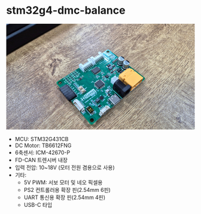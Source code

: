 # stm32g4-dmc-balance
![./blob/image.jpg](./blob/image.jpg)

- MCU: STM32G431CB
- DC Motor: TB6612FNG
- 6축센서: ICM-42670-P
- FD-CAN 트렌시버 내장
- 입력 전압: 10~18V (모터 전원 겸용으로 사용)
- 기타:
    - 5V PWM: 서보 모터 및 네오 픽셀용
    - PS2 컨트롤러용 확장 핀(2.54mm 6핀)
    - UART 통신용 확장 핀(2.54mm 4핀)
    - USB-C 타입